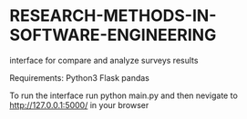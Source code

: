 # RESEARCH-METHODS-IN-SOFTWARE-ENGINEERING
interface for compare and analyze surveys results


Requirements:
Python3
Flask
pandas

To run the interface run python main.py and then nevigate to http://127.0.0.1:5000/ in your browser
